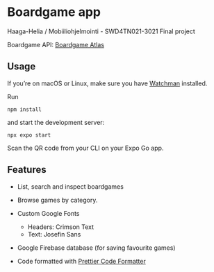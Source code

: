 # Boardgame app

Haaga-Helia / Mobiiliohjelmointi - SWD4TN021-3021 Final project

Boardgame API: [Boardgame Atlas](https://www.boardgameatlas.com/api/docs/)

## Usage

If you’re on macOS or Linux, make sure you have
[Watchman](https://facebook.github.io/watchman/docs/install) installed.

Run 

```
npm install
```

and start the development server:

```
npx expo start
```

Scan the QR code from your CLI on your Expo Go app.

## Features

- List, search and inspect boardgames
- Browse games by category.

- Custom Google Fonts
  - Headers: Crimson Text
  - Text: Josefin Sans

- Google Firebase database (for saving favourite games)

- Code formatted with [Prettier Code Formatter](https://marketplace.visualstudio.com/items?itemName=esbenp.prettier-vscode)
